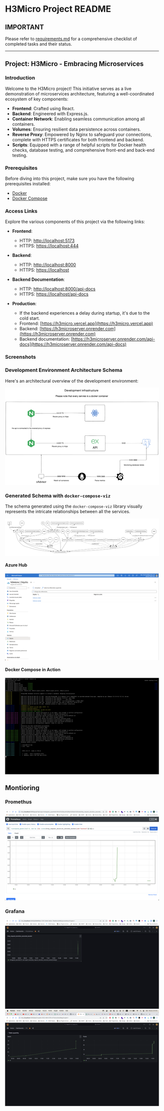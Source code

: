 # H3Micro Project README

## IMPORTANT

Please refer to [requirements.md](./requirements.md) for a comprehensive checklist of completed tasks and their status.

---

## Project: H3Micro - Embracing Microservices

### Introduction

Welcome to the H3Micro project! This initiative serves as a live demonstration of microservices architecture, featuring a well-coordinated ecosystem of key components:

-   **Frontend**: Crafted using React.
-   **Backend**: Engineered with Express.js.
-   **Container Network**: Enabling seamless communication among all containers.
-   **Volumes**: Ensuring resilient data persistence across containers.
-   **Reverse Proxy**: Empowered by Nginx to safeguard your connections, complete with HTTPS certificates for both frontend and backend.
-   **Scripts**: Equipped with a range of helpful scripts for Docker health checks, database testing, and comprehensive front-end and back-end testing.

### Prerequisites

Before diving into this project, make sure you have the following prerequisites installed:

-   [Docker](https://www.docker.com/get-started)
-   [Docker Compose](https://docs.docker.com/compose/install)

### Access Links

Explore the various components of this project via the following links:

-   **Frontend**:

    -   HTTP: [http://localhost:5173](http://localhost:5173)
    -   HTTPS: [https://localhost:444](https://localhost:444)

-   **Backend**:

    -   HTTP: [http://localhost:8000](http://localhost:8000)
    -   HTTPS: [https://localhost](https://localhost)

-   **Backend Documentation**:

    -   HTTP: [http://localhost:8000/api-docs](http://localhost:8000/api-docs)
    -   HTTPS: [https://localhost/api-docs](https://localhost/api-docs)

-   **Production**:

    -   If the backend experiences a delay during startup, it's due to the cold start.
    -   Frontend: [https://h3micro.vercel.app](https://h3micro.vercel.app)
    -   Backend: [https://h3microserver.onrender.com](https://h3microserver.onrender.com)
    -   Backend documentation: [https://h3microserver.onrender.com/api-docs](https://h3microserver.onrender.com/api-docs)

### Screenshots

### Development Environment Architecture Schema

Here's an architectural overview of the development environment:

![Development Environment Architecture](./images/diagram-export-18_10_2023%2011_30_56.png)

### Generated Schema with `docker-compose-viz`

The schema generated using the `docker-compose-viz` library visually represents the intricate relationships between all the services.

![Docker Compose Visualization](./images/docker-compose.png)

#### Azure Hub

![Azure Hub](./images/azure_hub.png)

#### Docker Compose in Action

![Docker Compose Running](./images/docker_compose_running.png)

## Montioring

### Promethus

![Promethus](./images/Prometheus.png)

### Grafana

![Grafana backend](./images/Grafana%20backend.png)
![Grafana Postgres](./images/Grafana%20PG.png)
